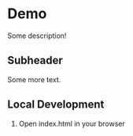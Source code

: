 # Demo

Some description!

## Subheader

Some more text.

## Local Development

1. Open index.html in your browser
